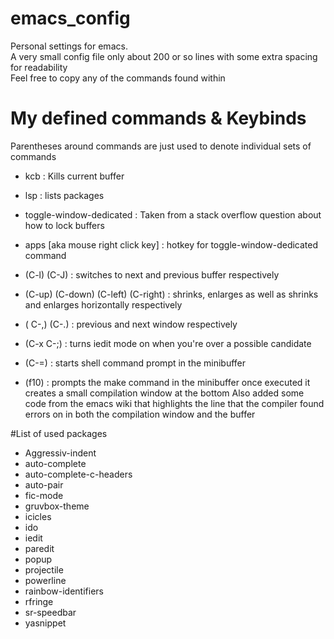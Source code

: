 # emacs_config
Personal settings for emacs. <br>
A very small config file only about 200 or so lines with some extra spacing for readability <br>
Feel free to copy any of the commands found within

# My defined commands & Keybinds

Parentheses around commands are just used to denote individual sets of commands

- kcb : Kills current buffer

- lsp : lists packages

- toggle-window-dedicated :   Taken from a stack overflow question about how to lock buffers 

- apps [aka mouse right click key] : hotkey for toggle-window-dedicated command

- (C-l) (C-J) : switches to next and previous buffer respectively 

- (C-up) (C-down) (C-left) (C-right) : shrinks, enlarges as well as shrinks and enlarges horizontally respectively

- ( C-,) (C-.) : previous and next window respectively

- (C-x C-;) : turns iedit mode on when you're over a possible candidate

- (C-=) : starts shell command prompt in the minibuffer 

- (f10) : prompts the make command in the minibuffer once executed it creates a small compilation window at the bottom
  Also added some code from the emacs wiki that highlights the line that the compiler found errors on in both the compilation window and the buffer

#List of used packages

- Aggressiv-indent
- auto-complete
- auto-complete-c-headers
- auto-pair
- fic-mode
- gruvbox-theme
- icicles
- ido
- iedit
- paredit
- popup
- projectile
- powerline
- rainbow-identifiers
- rfringe
- sr-speedbar
- yasnippet
